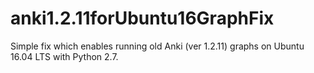 # anki1.2.11forUbuntu16GraphFix

Simple fix which enables running old Anki (ver 1.2.11) graphs on Ubuntu 16.04 LTS with Python 2.7.
